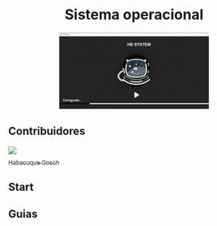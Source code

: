 <div align='center'>
    <h1>Sistema operacional</h1>
    <img src='./demo/demo.gif' title='demo system' width='300px' />
</div>


## Contribuidores
[<img src="https://github.com/Habacuque-Gosch" /><br /><sub>Habacuque Gosch</sub>](https://github.com/Habacuque-Gosch)

## Start


## Guias

